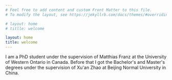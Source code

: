 ```yaml
---
# Feel free to add content and custom Front Matter to this file.
# To modify the layout, see https://jekyllrb.com/docs/themes/#overriding-theme-defaults

# layout: home
# titlle: welcome

layout: home
title: welcome  
---
```




I am a PhD student under the supervision of Matthias Franz at the University of Western Ontario in Canada. Before that I got the Bachelor's and Master's degrees under the supervision of Xu'an Zhao at Beijing Normal University in China.
